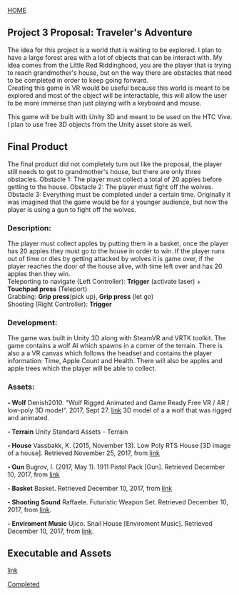 [HOME](index.md) 


## Project 3 Proposal: Traveler's Adventure

The idea for this project is a world that is waiting to be explored. I plan to have a large forest area with a lot of objects that can be interact with. My idea comes from the Little Red Riddinghood, you are the player that is trying to reach grandmother's house, but on the way there are obstacles that need to be completed in order to keep going forward.  
Creating this game in VR would be useful because this world is meant to be explored and most of the object will be interactable, this will allow the user to be more immerse than just playing with a keyboard and mouse.  
  
This game will be built with Unity 3D and meant to be used on the HTC Vive.
I plan to use free 3D objects from the Unity asset store as well.


## Final Product

The final product did not completely turn out like the proposal, the player still needs to get to grandmother's house, but there are only three obstacles. Obstacle 1: The player must collect a total of 20 apples before getting to the house. Obstacle 2: The player must fight off the wolves. Obstacle 3: Everything must be completed under a certain time. Originally it was imagined that the game would be for a younger audience, but now the player is using a gun to fight off the wolves.  
  
### Description: 
The player must collect apples by putting them in a basket, once the player has 20 apples they must go to the house in order to win. If the player runs out of time or dies by getting attacked by wolves it is game over, if the player reaches the door of the house alive, with time left over and has 20 apples then they win.  
Teleporting to navigate (Left Controller): **Trigger** (activate laser) + **Touchpad press** (Teleport)  
Grabbing: **Grip press**(pick up), **Grip press** (let go)  
Shooting (Right Controller): **Trigger**  

### Development:  
The game was built in Unity 3D along with SteamVR and VRTK toolkit.  The game contains a wolf AI which spawns in a corner of the terrain.  There is also a a VR canvas which follows the headset and contains the player information: Time, Apple Count and Health. There will also be apples and apple trees which the player will be able to collect.
  
### Assets:  
    
**- Wolf** Denish2010. "Wolf Rigged Animated and Game Ready Free VR / AR / low-poly 3D model". 2017, Sept 27. [link](https://www.cgtrader.com/free-3d-models/animals/mammal/wolf-rigged-animated-and-game-ready)
3D model of a a wolf that was rigged and animated.  
  
**- Terrain** Unity Standard Assets - Terrain  
  
**- House** Vassbakk, K. (2015, November 13). Low Poly RTS House [3D image of a house]. Retrieved November 25, 2017, from [link](https://www.assetstore.unity3d.com/en/#!/content/17748)  
  
**- Gun** Bugrov, I. (2017, May 1). 1911 Pistol Pack [Gun]. Retrieved December 10, 2017, from [link](https://www.assetstore.unity3d.com/en/#!/content/88439) 
  
**- Basket** Basket. Retrieved December 10, 2017, from [link](https://www.cgtrader.com/items/598787/download-page#_=_)  
  
**- Shooting Sound** Raffaele. Futuristic Weapon Set. Retrieved December 10, 2017, from [link](https://www.assetstore.unity3d.com/en/#!/content/15644).  
  
**- Enviroment Music** Ujico. Snail House [Enviroment Music]. Retrieved December 10, 2017, from [link](https://0101.bandcamp.com/).

## Executable and Assets  
[link](https://drive.google.com/open?id=13Ucr12vYCrVooqJSqgWW6onZa8wVjiLe)  
  
[Completed](https://drive.google.com/open?id=1w0AKeFVRSDCLYkp-SwSKcdou0DE-W9jS)


